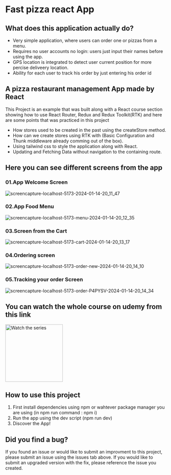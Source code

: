 # Fast pizza react App

## What does this application actually do?

- Very simple application, where users can order one or pizzas from a menu.
- Requires no user accounts no login: users just input their names before using the app.
- GPS location is integrated to detect user current position for more percise deliveery location.
- Ability for each user to track his order by just entering his order id

## A pizza restaurant management App made by React

This Project is an example that was built along with a React course section showing how to use React Router, Redux and Redux Toolkit(RTK) and here are some points that was practiced in this project

- How stores used to be created in the past using the createStore method.
- How can we create stores using RTK with (Basic Configuration and Thunk middleware already comming out of the box).
- Using tailwind css to style the application along with React.
- Updating and Fetching Data without navigation to the containing route.

## Here you can see different screens from the app

### 01.App Welcome Screen
![screencapture-localhost-5173-2024-01-14-20_11_47](https://github.com/takieeldeen/Fast-React-Pizza/assets/47431097/39cf2e25-46aa-4e8e-a490-56f28be7024b)

### 02.App Food Menu
![screencapture-localhost-5173-menu-2024-01-14-20_12_35](https://github.com/takieeldeen/Fast-React-Pizza/assets/47431097/6c335e62-e247-4afc-a2e0-8279add5d2d3)

### 03.Screen from the Cart
![screencapture-localhost-5173-cart-2024-01-14-20_13_17](https://github.com/takieeldeen/Fast-React-Pizza/assets/47431097/37d6d3ec-100c-47f4-ae68-37a338703981)

### 04.Ordering screen
![screencapture-localhost-5173-order-new-2024-01-14-20_14_10](https://github.com/takieeldeen/Fast-React-Pizza/assets/47431097/5c735ca5-f17f-4760-a868-8108ca05cac2)

### 05.Tracking your order Screen
![screencapture-localhost-5173-order-P4PYSV-2024-01-14-20_14_34](https://github.com/takieeldeen/Fast-React-Pizza/assets/47431097/5557896e-518c-4091-bb75-29c55d29bb5b)

## You can watch the whole course on udemy from this link

<a href="https://www.udemy.com/course/the-ultimate-react-course" target="_blank" >
    <img src="https://i.ytimg.com/vi/9zmwGT7DEsM/maxresdefault.jpg" alt="Watch the series" height="180px"/>
</a>

## How to use this project

1. First install dependencies using npm or wahtever package manager you are using (in npm run command : npm i)
2. Run the app using the dev script (npm run dev)
3. Discover the App!

## Did you find a bug?

If you found an issue or would like to submit an improvment to this project, please submit an issue using the issues tab above. If you would like to submit an upgraded version with the fix, please reference the issue you created.
